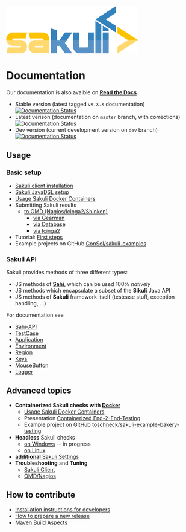 ![sakuli-logo](pics/sakuli_logo_small.png)

# Documentation

Our documentation is also avaible on **[Read the Docs](http://sakuli.readthedocs.org)**.
* Stable version (latest tagged `vX.X.X` documentation) [![Documentation Status](https://readthedocs.org/projects/sakuli/badge/?version=stable)](http://sakuli.readthedocs.org/en/stable/)
* Latest verison (documentation on `master` branch, with corrections) [![Documentation Status](https://readthedocs.org/projects/sakuli/badge/?version=latest)](http://sakuli.readthedocs.org/en/latest/)
* Dev version (current development version on `dev` branch) [![Documentation Status](https://readthedocs.org/projects/sakuli/badge/?version=dev)](http://sakuli.readthedocs.org/en/dev/)

## Usage
### Basic setup

* [Sakuli client installation](installation-client.md)
* [Sakuli JavaDSL setup](java-DSL.md)
* [Usage Sakuli Docker Containers](../docs/docker-containers.md)
* Submitting Sakuli results
  * [to OMD (Nagios/Icinga2/Shinken)](installation-omd.md)
    * [via Gearman](forwarder-gearman.md)
    * [via Database](forwarder-database.md)
    * [via Icinga2](forwarder-icinga2api.md)
* Tutorial: [First steps](first-steps.md)
* Example projects on GitHub [ConSol/sakuli-examples](https://github.com/ConSol/sakuli-examples)

### Sakuli API

Sakuli provides methods of three different types:

* JS methods of **[Sahi](http://sahi.co.in/w/all-apis)**, which can be used 100% *natively*
* JS methods which encapsulate a subset of the **Sikuli** Java API
* JS methods of **Sakuli** framework itself (testcase stuff, exception handling, …)  

For documentation see

* [Sahi-API](http://sahi.co.in/w/all-apis)
* [TestCase](sakuli-api.md#TestCase)
* [Application](sakuli-api.md#Application)
* [Environment](sakuli-api.md#Environment)
* [Region](sakuli-api.md#Region)
* [Keys](sakuli-api.md#Key)
* [MouseButton](sakuli-api.md#MouseButton)
* [Logger](sakuli-api.md#Logger)

## Advanced topics

* **Containerized Sakuli checks with [Docker](https://www.docker.com/)**
  * [Usage Sakuli Docker Containers](../docs/docker-containers.md)
  * Presentation [Containerized End-2-End-Testing](https://rawgit.com/toschneck/presentation/sakuli-testautomation-day/index.html#/)
  * Example project on GitHub [toschneck/sakuli-example-bakery-testing](https://github.com/toschneck/sakuli-example-bakery-testing)
* **Headless** Sakuli checks
  * [on Windows](headless-windows.md) -- in progress
  * [on Linux](headless-linux.md)
* [**additional** Sakuli Settings](additional-settings.md)
* **Troubleshooting** and **Tuning**
  * [Sakuli Client](troubleshooting-tuning-sakuli-client.md)
  * [OMD/Nagios](troubleshooting-omd.md)

## How to contribute

* [Installation instructions for developers](development/installation-developers.md)
* [How to prepare a new release](development/how-to-release.md)
* [Maven Build Aspects](development/maven-aspects.md)

